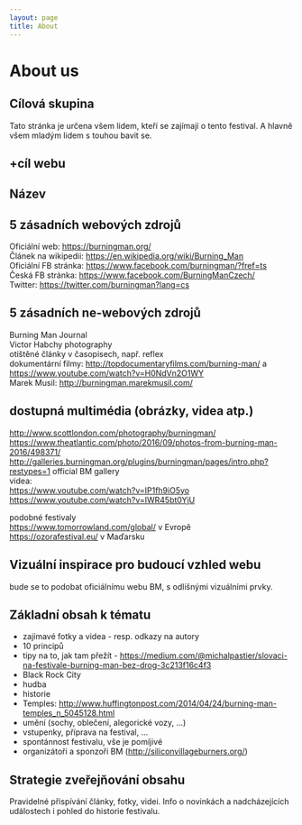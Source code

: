 ```yaml
---
layout: page
title: About
---
```


**About us**
===========

Cílová skupina  
---------------
Tato stránka je určena všem lidem, kteří se zajímají o tento festival. A hlavně všem mladým lidem s touhou bavit se.   

+cíl webu   
---------------


Název    
---------------


5 zásadních webových zdrojů  
------------------------------
Oficiální web: https://burningman.org/   
Článek na wikipedii: https://en.wikipedia.org/wiki/Burning_Man  
Oficiální FB stránka: https://www.facebook.com/burningman/?fref=ts  
Česká FB stránka: https://www.facebook.com/BurningManCzech/  
Twitter: https://twitter.com/burningman?lang=cs  


5 zásadních ne-webových zdrojů
------------------------------
Burning Man Journal  
Victor Habchy photography  
otištěné články v časopisech, např. reflex  
dokumentární filmy: http://topdocumentaryfilms.com/burning-man/ a  https://www.youtube.com/watch?v=H0NdVn2O1WY  
Marek Musil: http://burningman.marekmusil.com/  


dostupná multimédia (obrázky, videa atp.)   
------------------------------------------  
http://www.scottlondon.com/photography/burningman/  
https://www.theatlantic.com/photo/2016/09/photos-from-burning-man-2016/498371/  
http://galleries.burningman.org/plugins/burningman/pages/intro.php?restypes=1   official BM gallery  
videa:  
https://www.youtube.com/watch?v=IP1fh9iO5yo    
https://www.youtube.com/watch?v=IWR45bt0YjU    


podobné festivaly  
https://www.tomorrowland.com/global/   v Evropě    
https://ozorafestival.eu/  v Maďarsku     

 
Vizuální inspirace pro budoucí vzhled webu  
------------------------------------------
bude se to podobat oficiálnímu webu BM, s odlišnými vizuálními prvky.

Základní obsah k tématu    
------------------------------------------
* zajímavé fotky a videa - resp. odkazy na autory
* 10 principů  
* tipy na to, jak tam přežít - https://medium.com/@michalpastier/slovaci-na-festivale-burning-man-bez-drog-3c213f16c4f3    
* Black Rock City  
* hudba  
* historie  
* Temples: http://www.huffingtonpost.com/2014/04/24/burning-man-temples_n_5045128.html  
* umění (sochy, oblečení, alegorické vozy, ...)
* vstupenky, příprava na festival, ...
* spontánnost festivalu, vše je pomíjivé
* organizátoři a sponzoři BM (http://siliconvillageburners.org/)

Strategie zveřejňování obsahu   
------------------------------------------




Pravidelné přispívání články, fotky, videi. Info o novinkách a nadcházejících událostech i  pohled do historie festivalu.   
